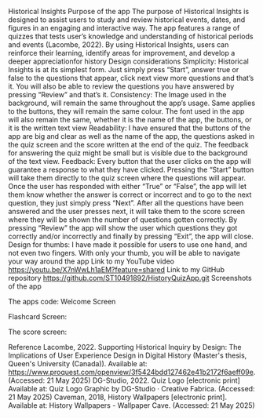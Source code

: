 Historical Insights
 Purpose of the app 
The purpose of Historical Insights is designed to assist users to study and review historical events, dates, and figures in an engaging and interactive way. The app features a range of quizzes that tests user’s knowledge and understanding of historical periods and events (Lacombe, 2022). By using Historical Insights, users can reinforce their learning, identify areas for improvement, and develop a deeper appreciationfor history
Design considerations
Simplicity: Historical Insights is at its simplest form. Just simply press “Start”, answer true or false to the questions that appear, click next view more questions and that’s it. You will also be able to review the questions you have answered by pressing “Review” and that’s it.
Consistency: The Image used in the background, will remain the same throughout the app’s usage. Same applies to the buttons, they will remain the same colour. The font used in the app will also remain the same, whether it is the name of the app, the buttons, or it is the written text view
Readability: I have ensured that the buttons of the app are big and clear as well as the name of the app, the questions asked in the quiz screen and the score written at the end of the quiz. The feedback for answering the quiz might be small but is visible due to the background of the text view.
Feedback: Every button that the user clicks on the app will guarantee a response to what they have clicked. Pressing the “Start” button will take them directly to the quiz screen where the questions will appear. Once the user has responded with either “True” or “False”, the app will let them know whether the answer is correct or incorrect and to go to the next question, they just simply press “Next”. After all the questions have been answered and the user presses next, it will take them to the score screen where they will be shown the number of questions gotten correctly. By pressing “Review” the app will show the user which questions they got correctly and/or incorrectly and finally by pressing “Exit”, the app will close. 
Design for thumbs: I have made it possible for users to use one hand, and not even two fingers. With only your thumb, you will be able to navigate your way around the app
Link to my YouTube video
https://youtu.be/X7nWwLh1aEM?feature=shared 
Link to my GitHub repository
https://github.com/ST10491892/HistoryQuizApp.git 
Screenshots of the app
 
 
 

The apps code: Welcome Screen
 
Flashcard Screen:
 
 
 
 










The score screen:
 






  

Reference 
Lacombe, 2022. Supporting Historical Inquiry by Design: The Implications of User Experience Design in Digital History (Master's thesis, Queen's University (Canada)). Available at: https://www.proquest.com/openview/3f5424bdd127462e41b2172f6aeff09e. (Accessed: 21 May 2025)
DG-Studio, 2022. Quiz Logo [electronic print] Available at: Quiz Logo Graphic by DG-Studio · Creative Fabrica. (Accessed: 21 May 2025)
Caveman, 2018, History Wallpapers [electronic print]. Available at: History Wallpapers - Wallpaper Cave. (Accessed: 21 May 2025)
